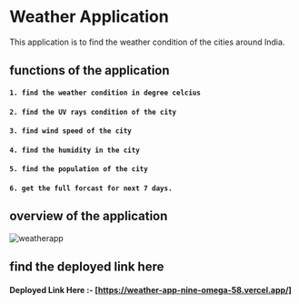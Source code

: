 # Weather Application

This application is to find the weather condition of the cities around India.

## functions of the application

#### `1. find the weather condition in degree celcius`
#### `2. find the UV rays condition of the city`
#### `3. find wind speed of the city`
#### `4. find the humidity in the city`
#### `5. find the population of the city`
#### `6. get the full forcast for next 7 days.`

## overview of the application

<img alt="weatherapp" src=".weather-app/src/asset/weatherPic.png"/>

## find the deployed link here

#### Deployed Link Here :- [https://weather-app-nine-omega-58.vercel.app/]